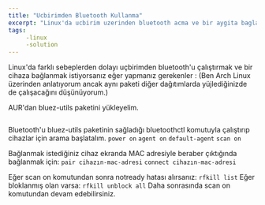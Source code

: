 ```yaml
---
title: "Ucbirimden Bluetooth Kullanma"
excerpt: "Linux'da ucbirim uzerinden bluetooth acma ve bir aygita baglanma"
tags:
     -linux
     -solution
---
```


Linux'da farklı sebeplerden dolayı uçbirimden bluetooth'u çalıştırmak ve bir cihaza bağlanmak istiyorsanız eğer yapmanız gerekenler :
(Ben Arch Linux üzerinden anlatıyorum ancak aynı paketi diğer dağıtımlarda yüjlediğinizde de çalışacağını düşünüyorum.) 


AUR'dan bluez-utils paketini yükleyelim. 
``` yay - S bluez-utils 
```

Bluetooth'u bluez-utils paketinin sağladığı bluetoothctl komutuyla çalıştırıp cihazlar için arama başlatalım.
``` power on ```
``` agent on ```
``` default-agent ```
``` scan on ```

Bağlanmak istediğiniz cihaz ekranda MAC adresiyle beraber çıktığında bağlanmak için:
``` pair cihazın-mac-adresi ```
``` connect cihazın-mac-adresi ```

Eğer scan on komutundan sonra notready hatası alırsanız:
``` rfkill list ```
Eğer bloklanmış olan varsa:
``` rfkill unblock all ```
Daha sonrasında scan on komutundan devam edebilirsiniz. 

